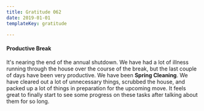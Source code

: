 ```yaml
---
title: Gratitude 062
date: 2019-01-01
templateKey: gratitude

---
```


#### Productive Break

It's nearing the end of the annual shutdown. We have had a lot of illness running through the house over the course of the break, but the last couple of days have been very productive.  We have been **Spring Cleaning**.  We have cleared out a lot of unnecessary things, scrubbed the house, and packed up a lot of things in preparation for the upcoming move.  It feels great to finally start to see some progress on these tasks after talking about them for so long.
